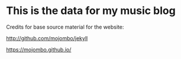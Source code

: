 # This is the data for my music blog

Credits for base source material for the website:

http://github.com/mojombo/jekyll 

https://mojombo.github.io/
